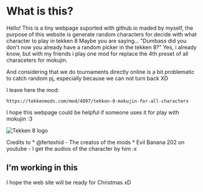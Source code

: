 # What is this?
Hello!
This is a tiny webpage suported with github.io maded by myself, the purpose of this website is generate random characters for decide with what character to play in tekken 8
Maybe you are saying... "Dumbass did you don't now you already have a random picker in the tekken 8?"
Yes, i already know, but with my friends i play one mod for replace the 4th preset of all characeters for mokujin.

And considering that we do tournaments directly online is a bit problematic to catch random pj, especially because we can not turn back XD

I leave here the mod:

```https://tekkenmods.com/mod/4897/tekken-8-mokujin-for-all-characters```

I hope this webpage could be helpful if someone uses it for play with mokujin :3

![Tekken 8 logo](images/tekken8logo.png)

Credits to
    * @fertexhid - The creatos of the mods
    * Evil Banana 202 on youtube - I get the audios of the character by him :x

## I'm working in this
I hope the web site will be ready for Christmas xD